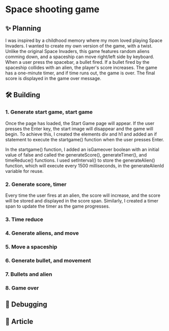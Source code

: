 # Space shooting game

## ✨ Planning

I was inspired by a childhood memory where my mom loved playing Space Invaders. I wanted to create my own version of the game, with a twist.
Unlike the original Space Invaders, this game features random aliens comming down, and a spaceship can move right/left side by keyboard.
When a user press the spacebar, a bullet fired.
If a bullet fired by the spaceship collides with an alien, the player's score increases.
The game has a one-minute timer, and if time runs out, the game is over. The final score is displayed in the game over message.


## 🛠️ Building 
### 1. Generate start game, start game
Once the page has loaded, the Start Game page will appear. If the user presses the Enter key, the start image will disappear and the game will begin. To achieve this, I created the elements div and h1 and added an if statement to execute the startgame() function when the user presses Enter.

In the startgame() function, I added an isGameover boolean with an initial value of false and called the generateScore(), generateTimer(), and timeReduce() functions. I used setInterval() to store the generateAlien() function, which will execute every 1500 milliseconds, in the generateAlienId variable for reuse.

### 2. Generate score, timer
Every time the user fires at an alien, the score will increase, and the score will be stored and displayed in the score span. Similarly, I created a timer span to update the timer as the game progresses.


### 3. Time reduce

### 4. Generate aliens, and move

### 5. Move a spaceship

### 6. Generate bullet, and movement 

### 7. Bullets and alien 

### 8. Game over


 

## 👾 Debugging


## 📖 Article


